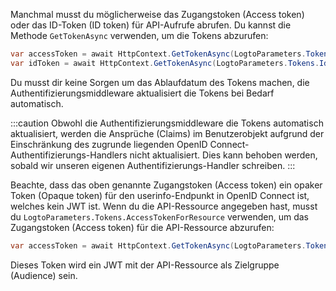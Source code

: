 Manchmal musst du möglicherweise das Zugangstoken (Access token) oder das ID-Token (ID token) für API-Aufrufe abrufen. Du kannst die Methode `GetTokenAsync` verwenden, um die Tokens abzurufen:

```csharp
var accessToken = await HttpContext.GetTokenAsync(LogtoParameters.Tokens.AccessToken);
var idToken = await HttpContext.GetTokenAsync(LogtoParameters.Tokens.IdToken);
```

Du musst dir keine Sorgen um das Ablaufdatum des Tokens machen, die Authentifizierungsmiddleware aktualisiert die Tokens bei Bedarf automatisch.

:::caution
Obwohl die Authentifizierungsmiddleware die Tokens automatisch aktualisiert, werden die Ansprüche (Claims) im Benutzerobjekt aufgrund der Einschränkung des zugrunde liegenden OpenID Connect-Authentifizierungs-Handlers nicht aktualisiert.
Dies kann behoben werden, sobald wir unseren eigenen Authentifizierungs-Handler schreiben.
:::

Beachte, dass das oben genannte Zugangstoken (Access token) ein opaker Token (Opaque token) für den userinfo-Endpunkt in OpenID Connect ist, welches kein JWT ist. Wenn du die API-Ressource angegeben hast, musst du `LogtoParameters.Tokens.AccessTokenForResource` verwenden, um das Zugangstoken (Access token) für die API-Ressource abzurufen:

```csharp
var accessToken = await HttpContext.GetTokenAsync(LogtoParameters.Tokens.AccessTokenForResource);
```

Dieses Token wird ein JWT mit der API-Ressource als Zielgruppe (Audience) sein.
